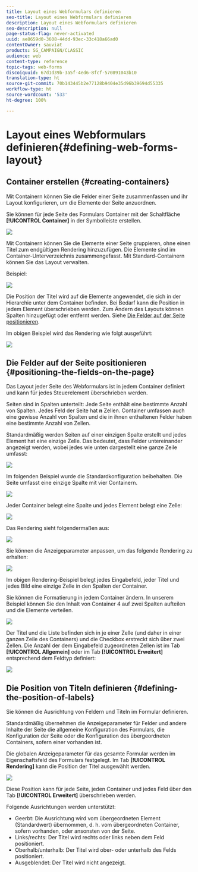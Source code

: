```yaml
---
title: Layout eines Webformulars definieren
seo-title: Layout eines Webformulars definieren
description: Layout eines Webformulars definieren
seo-description: null
page-status-flag: never-activated
uuid: ae8659d0-3608-44dd-93ec-33c418a66ad0
contentOwner: sauviat
products: SG_CAMPAIGN/CLASSIC
audience: web
content-type: reference
topic-tags: web-forms
discoiquuid: 67d1d39b-3a5f-4ed6-8fcf-570891043b10
translation-type: ht
source-git-commit: 70b143445b2e77128b9404e35d96b39694d55335
workflow-type: ht
source-wordcount: '533'
ht-degree: 100%

---
```



# Layout eines Webformulars definieren{#defining-web-forms-layout}

## Container erstellen {#creating-containers}

Mit Containern können Sie die Felder einer Seite zusammenfassen und ihr Layout konfigurieren, um die Elemente der Seite anzuordnen.

Sie können für jede Seite des Formulars Container mit der Schaltfläche **[!UICONTROL Container]** in der Symbolleiste erstellen.

![](assets/s_ncs_admin_survey_containers_add.png)

Mit Containern können Sie die Elemente einer Seite gruppieren, ohne einen Titel zum endgültigen Rendering hinzuzufügen. Die Elemente sind im Container-Unterverzeichnis zusammengefasst. Mit Standard-Containern können Sie das Layout verwalten.

Beispiel:

![](assets/s_ncs_admin_survey_containers_std_arbo.png)

Die Position der Titel wird auf die Elemente angewendet, die sich in der Hierarchie unter dem Container befinden. Bei Bedarf kann die Position in jedem Element überschrieben werden. Zum Ändern des Layouts können Spalten hinzugefügt oder entfernt werden. Siehe [Die Felder auf der Seite positionieren](#positioning-the-fields-on-the-page).

Im obigen Beispiel wird das Rendering wie folgt ausgeführt:

![](assets/s_ncs_admin_survey_containers_std_ex.png)

## Die Felder auf der Seite positionieren {#positioning-the-fields-on-the-page}

Das Layout jeder Seite des Webformulars ist in jedem Container definiert und kann für jedes Steuerelement überschrieben werden.

Seiten sind in Spalten unterteilt: Jede Seite enthält eine bestimmte Anzahl von Spalten. Jedes Feld der Seite hat **n** Zellen. Container umfassen auch eine gewisse Anzahl von Spalten und die in ihnen enthaltenen Felder haben eine bestimmte Anzahl von Zellen.

Standardmäßig werden Seiten auf einer einzigen Spalte erstellt und jedes Element hat eine einzige Zelle. Das bedeutet, dass Felder untereinander angezeigt werden, wobei jedes wie unten dargestellt eine ganze Zeile umfasst:

![](assets/s_ncs_admin_survey_container_ex.png)

Im folgenden Beispiel wurde die Standardkonfiguration beibehalten. Die Seite umfasst eine einzige Spalte mit vier Containern.

![](assets/s_ncs_admin_survey_container_ex0.png)

Jeder Container belegt eine Spalte und jedes Element belegt eine Zelle:

![](assets/s_ncs_admin_survey_container_ex0a.png)

Das Rendering sieht folgendermaßen aus:

![](assets/s_ncs_admin_survey_container_ex0_rend.png)

Sie können die Anzeigeparameter anpassen, um das folgende Rendering zu erhalten:

![](assets/s_ncs_admin_survey_container_ex1_rend.png)

Im obigen Rendering-Beispiel belegt jedes Eingabefeld, jeder Titel und jedes Bild eine einzige Zelle in den Spalten der Container.

Sie können die Formatierung in jedem Container ändern. In unserem Beispiel können Sie den Inhalt von Container 4 auf zwei Spalten aufteilen und die Elemente verteilen.

![](assets/s_ncs_admin_survey_container_ex2_rend.png)

Der Titel und die Liste befinden sich in je einer Zelle (und daher in einer ganzen Zeile des Containers) und die Checkbox erstreckt sich über zwei Zellen. Die Anzahl der dem Eingabefeld zugeordneten Zellen ist im Tab **[!UICONTROL Allgemein]** oder im Tab **[!UICONTROL Erweitert]** entsprechend dem Feldtyp definiert:

![](assets/s_ncs_admin_survey_container_ex2.png)

## Die Position von Titeln definieren {#defining-the-position-of-labels}

Sie können die Ausrichtung von Feldern und Titeln im Formular definieren.

Standardmäßig übernehmen die Anzeigeparameter für Felder und andere Inhalte der Seite die allgemeine Konfiguration des Formulars, die Konfiguration der Seite oder die Konfiguration des übergeordneten Containers, sofern einer vorhanden ist.

Die globalen Anzeigeparameter für das gesamte Formular werden im Eigenschaftsfeld des Formulars festgelegt. Im Tab **[!UICONTROL Rendering]** kann die Position der Titel ausgewählt werden.

![](assets/s_ncs_admin_survey_label_position.png)

Diese Position kann für jede Seite, jeden Container und jedes Feld über den Tab **[!UICONTROL Erweitert]** überschrieben werden.

Folgende Ausrichtungen werden unterstützt:

* Geerbt: Die Ausrichtung wird vom übergeordneten Element (Standardwert) übernommen, d. h. vom übergeordneten Container, sofern vorhanden, oder ansonsten von der Seite.
* Links/rechts: Der Titel wird rechts oder links neben dem Feld positioniert.
* Oberhalb/unterhalb: Der Titel wird ober- oder unterhalb des Felds positioniert.
* Ausgeblendet: Der Titel wird nicht angezeigt.

